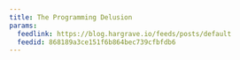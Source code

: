 ```yaml
---
title: The Programming Delusion
params:
  feedlink: https://blog.hargrave.io/feeds/posts/default
  feedid: 868189a3ce151f6b864bec739cfbfdb6
---
```

